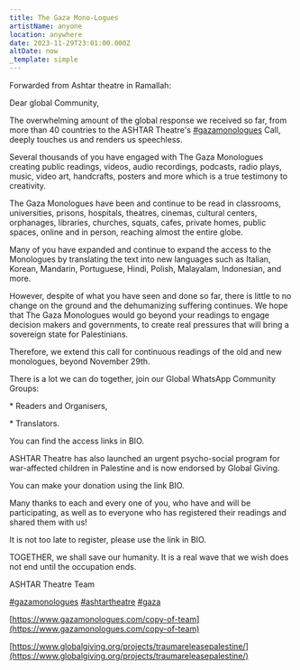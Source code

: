 ```yaml
---
title: The Gaza Mono-Logues
artistName: anyone
location: anywhere
date: 2023-11-29T23:01:00.000Z
altDate: now
_template: simple
---
```


Forwarded from Ashtar theatre in Ramallah:

Dear global Community,

The overwhelming amount of the global response we received so far, from more than
40 countries to the ASHTAR Theatre's [#gazamonologues](https://www.instagram.com/explore/tags/gazamonologues/) Call, deeply touches us and
renders us speechless.

Several thousands of you have engaged with The Gaza Monologues creating public
readings, videos, audio recordings, podcasts, radio plays, music, video art, handcrafts,
posters and more which is a true testimony to creativity.

The Gaza Monologues have been and continue to be read in classrooms, universities,
prisons, hospitals, theatres, cinemas, cultural centers, orphanages, libraries, churches,
squats, cafes, private homes, public spaces, online and in person, reaching almost the
entire globe.

Many of you have expanded and continue to expand the access to the Monologues by
translating the text into new languages such as Italian, Korean, Mandarin, Portuguese,
Hindi, Polish, Malayalam, Indonesian, and more.

However, despite of what you have seen and done so far, there is little to no change on
the ground and the dehumanizing suffering continues. We hope that The Gaza Monologues would go beyond your readings to engage decision makers and
governments, to create real pressures that will bring a sovereign state for Palestinians.

Therefore, we extend this call for continuous readings of the old and new monologues,
beyond November 29th.

There is a lot we can do together, join our Global WhatsApp Community Groups:

\* Readers and Organisers,

\* Translators.

You can find the access links in BIO.

ASHTAR Theatre has also launched an urgent psycho-social program for war-affected
children in Palestine and is now endorsed by Global Giving.

You can make your
donation using the link BIO.

Many thanks to each and every one of you, who have and will be participating, as well as to everyone who has registered their readings and shared them with us!

It is not too late to register, please use the link in BIO.

TOGETHER, we shall save our humanity.
It is a real wave that we wish does not end until the occupation ends.

ASHTAR Theatre Team

[#gazamonologues](https://www.instagram.com/explore/tags/gazamonologues/)
[#ashtartheatre](https://www.instagram.com/explore/tags/ashtartheatre/)
[#gaza](https://www.instagram.com/explore/tags/gaza/)

[https://www.gazamonologues.com/copy-of-team](https://www.gazamonologues.com/copy-of-team)

[https://www.globalgiving.org/projects/traumareleasepalestine/](https://www.globalgiving.org/projects/traumareleasepalestine/)
